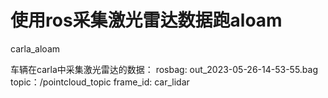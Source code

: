 # 使用ros采集激光雷达数据跑aloam

carla_aloam

车辆在carla中采集激光雷达的数据：
rosbag: out_2023-05-26-14-53-55.bag
topic：/pointcloud_topic
frame_id: car_lidar